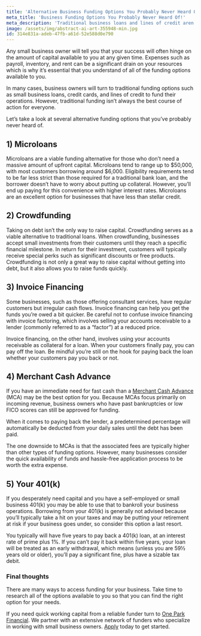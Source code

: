 ```yaml
---
title: 'Alternative Business Funding Options You Probably Never Heard Of'
meta_title: 'Business Funding Options You Probably Never Heard Of!'
meta_description: 'Traditional business loans and lines of credit aren’t the only methods to raise funds for your business. There are several alternative funding options that you can turn to raise the cash you need to keep your business on track.'
image: /assets/img/abstract-ai-art-355948-min.jpg
id: 314e831a-adeb-47fb-a61d-52e588d0e790
---
```

Any small business owner will tell you that your success will often hinge on the amount of capital available to you at any given time. Expenses such as payroll, inventory, and rent can be a significant drain on your resources which is why it’s essential that you understand of all of the funding options available to you. 

In many cases, business owners will turn to traditional funding options such as small business loans, credit cards, and lines of credit to fund their operations. However, traditional funding isn’t always the best course of action for everyone. 

Let’s take a look at several alternative funding options that you’ve probably never heard of. 

## 1)	Microloans 

Microloans are a viable funding alternative for those who don’t need a massive amount of upfront capital. Microloans tend to range up to $50,000, with most customers borrowing around $6,000. Eligibility requirements tend to be far less strict than those required for a traditional bank loan, and the borrower doesn’t have to worry about putting up collateral. However, you’ll end up paying for this convenience with higher interest rates. Microloans are an excellent option for businesses that have less than stellar credit. 

## 2)	Crowdfunding 

Taking on debt isn’t the only way to raise capital. Crowdfunding serves as a viable alternative to traditional loans. When crowdfunding, businesses accept small investments from their customers until they reach a specific financial milestone. In return for their investment, customers will typically receive special perks such as significant discounts or free products. Crowdfunding is not only a great way to raise capital without getting into debt, but it also allows you to raise funds quickly. 

## 3)	Invoice Financing  

Some businesses, such as those offering consultant services, have regular customers but irregular cash flows. Invoice financing can help you get the funds you’re owed a bit quicker. Be careful not to confuse invoice financing with invoice factoring, which involves selling your accounts receivable to a lender (commonly referred to as a “factor”) at a reduced price.
 
Invoice financing, on the other hand, involves using your accounts receivable as collateral for a loan. When your customers finally pay, you can pay off the loan. Be mindful you’re still on the hook for paying back the loan whether your customers pay you back or not. 

## 4)	Merchant Cash Advance 

If you have an immediate need for fast cash than a [Merchant Cash Advance]( https://www.oneparkfinancial.com/) (MCA) may be the best option for you. Because MCAs focus primarily on incoming revenue, business owners who have past bankruptcies or low FICO scores can still be approved for funding.
 
When it comes to paying back the lender, a predetermined percentage will automatically be deducted from your daily sales until the debt has been paid. 

The one downside to MCAs is that the associated fees are typically higher than other types of funding options. However, many businesses consider the quick availability of funds and hassle-free application process to be worth the extra expense. 

## 5)	Your 401(k) 


If you desperately need capital and you have a self-employed or small business 401(k) you may be able to use that to bankroll your business operations. Borrowing from your 401(k) is generally not advised because you’ll typically take a hit on your taxes and may be putting your retirement at risk if your business goes under, so consider this option a last resort.

You typically will have five years to pay back a 401(k) loan, at an interest rate of prime plus 1%. If you can’t pay it back within five years, your loan will be treated as an early withdrawal, which means (unless you are 59½ years old or older), you’ll pay a significant fine, plus have a sizable tax debit.  

### Final thoughts 

There are many ways to access funding for your business. Take time to research all of the options available to you so that you can find the right option for your needs. 

If you need quick working capital from a reliable funder turn to [One Park Financial]( https://www.oneparkfinancial.com/). We partner with an extensive network of funders who specialize in working with small business owners. [Apply]( https://www.oneparkfinancial.com/pre-qualification) today to get started.